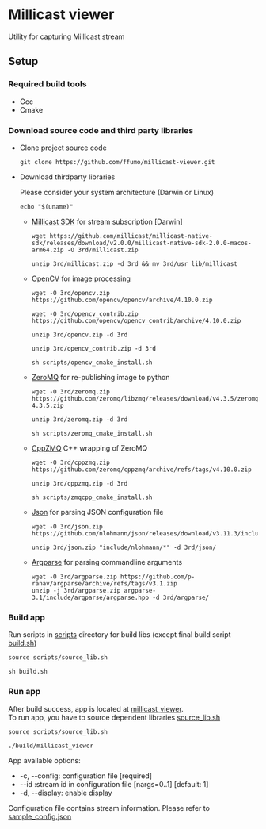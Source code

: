 # Millicast viewer

Utility for capturing Millicast stream

## Setup

### Required build tools

- Gcc
- Cmake


### Download source code and third party libraries

- Clone project source code
    ```
    git clone https://github.com/ffumo/millicast-viewer.git
    ```

- Download thirdparty libraries<br/>
    
    Please consider your system architecture (Darwin or Linux)
    ```
    echo "$(uname)"
    ```

    - [Millicast SDK](https://github.com/millicast/millicast-native-sdk/releases) for stream subscription [Darwin]
        ```shell
        wget https://github.com/millicast/millicast-native-sdk/releases/download/v2.0.0/millicast-native-sdk-2.0.0-macos-arm64.zip -O 3rd/millicast.zip

        unzip 3rd/millicast.zip -d 3rd && mv 3rd/usr lib/millicast
        ```

    - [OpenCV](https://docs.opencv.org/4.x/d7/d9f/tutorial_linux_install.html) for image processing
        ```shell
        wget -O 3rd/opencv.zip https://github.com/opencv/opencv/archive/4.10.0.zip

        wget -O 3rd/opencv_contrib.zip https://github.com/opencv/opencv_contrib/archive/4.10.0.zip

        unzip 3rd/opencv.zip -d 3rd

        unzip 3rd/opencv_contrib.zip -d 3rd

        sh scripts/opencv_cmake_install.sh
        ```

    - [ZeroMQ](https://github.com/zeromq/libzmq/releases/tag/v4.3.5) for re-publishing image to python
        ```shell
        wget -O 3rd/zeromq.zip https://github.com/zeromq/libzmq/releases/download/v4.3.5/zeromq-4.3.5.zip

        unzip 3rd/zeromq.zip -d 3rd

        sh scripts/zeromq_cmake_install.sh
        ```

    - [CppZMQ](https://github.com/zeromq/cppzmq/releases/tag/v4.10.0) C++ wrapping of ZeroMQ
        ```shell
        wget -O 3rd/cppzmq.zip https://github.com/zeromq/cppzmq/archive/refs/tags/v4.10.0.zip
        
        unzip 3rd/cppzmq.zip -d 3rd

        sh scripts/zmqcpp_cmake_install.sh
        ```

    - [Json](https://github.com/nlohmann/json/releases/tag/v3.11.3) for parsing JSON configuration file
        ```shell
        wget -O 3rd/json.zip https://github.com/nlohmann/json/releases/download/v3.11.3/include.zip

        unzip 3rd/json.zip "include/nlohmann/*" -d 3rd/json/
        ```

    - [Argparse](https://github.com/p-ranav/argparse/releases/tag/v3.1) for parsing commandline arguments
        ```shell
        wget -O 3rd/argparse.zip https://github.com/p-ranav/argparse/archive/refs/tags/v3.1.zip
        unzip -j 3rd/argparse.zip argparse-3.1/include/argparse/argparse.hpp -d 3rd/argparse/
        ```

### Build app

Run scripts in [scripts](scripts) directory for build libs (except final build script [build.sh](script/build.sh))

```
source scripts/source_lib.sh

sh build.sh
```

### Run app

After build success, app is located at [millicast_viewer](build/millicast_viewer).<br/>
To run app, you have to source dependent libraries [source_lib.sh](script/source_lib.sh)
```shell
source scripts/source_lib.sh

./build/millicast_viewer
```
App available options:
-  -c, --config: configuration file [required]
-  --id :stream id in configuration file [nargs=0..1] [default: 1]
-  -d, --display: enable display 

Configuration file contains stream information. Please refer to [sample_config.json](config/sample_config.json)



